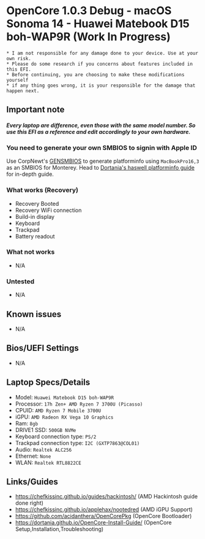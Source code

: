 # OpenCore 1.0.3 Debug - macOS Sonoma 14 - Huawei Matebook D15 boh-WAP9R (Work In Progress)

```
* I am not responsible for any damage done to your device. Use at your own risk.
* Please do some research if you concerns about features included in this EFI.
* Before continuing, you are choosing to make these modifications yourself
* if any thing goes wrong, it is your responsible for the damage that happen next.
```

## Important note

#### ***Every laptop are difference, even those with the same model number. So use this EFI as a reference and edit accordingly to your own hardware.***

### You need to generate your own SMBIOS to signin with Apple ID
Use CorpNewt's [GENSMBIOS](https://github.com/corpnewt/GenSMBIOS) to generate platforminfo using `MacBookPro16,3` as an SMBIOS for Monterey. Head to [Dortania's haswell platforminfo guide](https://dortania.github.io/OpenCore-Install-Guide/config-laptop.plist/haswell.html#platforminfo) for in-depth guide.

### What works (Recovery)
* Recovery Booted
* Recovery WiFi connection
* Build-in display
* Keyboard
* Trackpad
* Battery readout

### What not works
* N/A

### Untested
* N/A

## Known issues
* N/A

## Bios/UEFI Settings
* N/A

## Laptop Specs/Details
* Model: `Huawei Matebook D15 boh-WAP9R`
* Processor: `17h Zen+ AMD Ryzen 7 3700U (Picasso)`
* CPUID: `AMD Ryzen 7 Mobile 3700U`
* iGPU: `AMD Radeon RX Vega 10 Graphics`
* Ram: `8gb`
* DRIVE1 SSD: `500GB NVMe`
* Keyboard connection type: `PS/2`
* Trackpad connection type: `I2C (GXTP7863@COL01)`
* Audio: `Realtek ALC256`
* Ethernet: `None`
* WLAN: `Realtek RTL8822CE`

## Links/Guides
* https://chefkissinc.github.io/guides/hackintosh/ (AMD Hackintosh guide done right)
* https://chefkissinc.github.io/applehax/nootedred (AMD iGPU Support)
* https://github.com/acidanthera/OpenCorePkg (OpenCore Bootloader)
* https://dortania.github.io/OpenCore-Install-Guide/ (OpenCore Setup,Installation,Troubleshooting)

